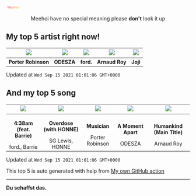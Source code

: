 [![Meehoi Logo](https://github.com/beam41/beam41/raw/master/mh.svg)](http://my.meehoi.me/)
<p align="center">Meehoi have no special meaning please <b>don't</b> look it up</p>

## My top 5 artist right now!
<!-- table start -->
|<img src="https://i.scdn.co/image/ab6761610000f1781804f56bdcb9322c5f3f8f21">|<img src="https://i.scdn.co/image/ab6761610000f17870cc86dd8a11e2d4383d6852">|<img src="https://i.scdn.co/image/ab6761610000f178f147ebb52847d4746bccede1">|<img src="https://i.scdn.co/image/ab6761610000f178c0e28855b7d287869a92cf7f">|<img src="https://i.scdn.co/image/ab6761610000f17828f8b68ea703b22fc0c8be11">|
| :---: | :---: | :---: | :---: | :---: |
|<b>Porter Robinson</b>|<b>ODESZA</b>|<b>ford.</b>|<b>Arnaud Roy</b>|<b>Joji</b>|

Updated at `Wed Sep 15 2021 01:01:06 GMT+0000`
<!-- table end -->

## And my top 5 song
<!-- table song start -->
|<img src="https://i.scdn.co/image/ab67616d00001e02dbbdb2f6843714b3daa043a0">|<img src="https://i.scdn.co/image/ab67616d00001e02113ef593aa679b556f0659b2">|<img src="https://i.scdn.co/image/ab67616d00001e027d6ac8b4a84ad4b342050d87">|<img src="https://i.scdn.co/image/ab67616d00001e0299a3a1c380019cdc2ba9b8c2">|<img src="https://i.scdn.co/image/ab67616d00001e0284b9b765df0a88c0884b16ef">|
| :---: | :---: | :---: | :---: | :---: |
|<p><b>4:38am (feat. Barrie)</b></p> ford., Barrie|<p><b>Overdose (with HONNE)</b></p> SG Lewis, HONNE|<p><b>Musician</b></p> Porter Robinson|<p><b>A Moment Apart</b></p> ODESZA|<p><b>Humankind (Main Title)</b></p> Arnaud Roy|

Updated at `Wed Sep 15 2021 01:01:06 GMT+0000`
<!-- table song end -->

This top 5 is auto generated with help from [My own GitHub action](https://github.com/beam41/spotify-listening)

---

**Du schaffst das.**